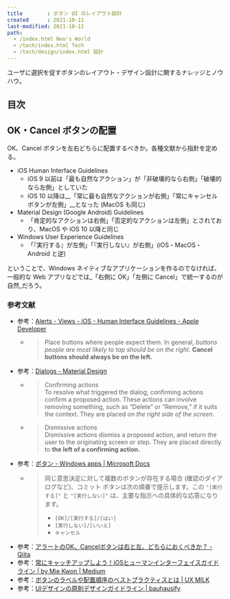 ```yaml
---
title        : ボタン UI のレイアウト設計
created      : 2021-10-11
last-modified: 2021-10-11
path:
  - /index.html Neo's World
  - /tech/index.html Tech
  - /tech/design/index.html 設計
---
```


ユーザに選択を促すボタンのレイアウト・デザイン設計に関するナレッジとノウハウ。


## 目次


## OK・Cancel ボタンの配置

OK、Cancel ボタンを左右どちらに配置するべきか。各種文献から指針を定める。

- iOS Human Interface Guidelines
  - iOS 9 以前は「最も自然なアクション」が「非破壊的なら右側」「破壊的なら左側」としていた
  - iOS 10 以降は__「常に最も自然なアクションが右側」「常にキャンセルボタンが左側」__となった (MacOS も同じ)
- Material Design (Google Android) Guidelines
  - 「肯定的なアクションは右側」「否定的なアクションは左側」とされており、MacOS や iOS 10 以降と同じ
- Windows User Experience Guidelines
  - 「『実行する』が左側」「『実行しない』が右側」(iOS・MacOS・Android と逆)

ということで、Windows ネイティブなアプリケーションを作るのでなければ、一般的な Web アプリなどでは_「右側に OK」「左側に Cancel」で統一するのが自然_だろう。

### 参考文献

- 参考：[Alerts - Views - iOS - Human Interface Guidelines - Apple Developer](https://developer.apple.com/design/human-interface-guidelines/ios/views/alerts/)
  - > Place buttons where people expect them. In general, _buttons people are most likely to tap should be on the right_. __Cancel buttons should always be on the left.__
- 参考：[Dialogs - Material Design](https://material.io/components/dialogs)
  - > Confirming actions  
    > To resolve what triggered the dialog, confirming actions confirm a proposed action. These actions can involve removing something, such as “Delete” or “Remove,” if it suits the context. They are placed on _the right side of the screen._
  - > Dismissive actions  
    > Dismissive actions dismiss a proposed action, and return the user to the originating screen or step. They are placed directly to __the left of a confirming action.__
- 参考：[ボタン - Windows apps | Microsoft Docs](https://docs.microsoft.com/ja-jp/windows/apps/design/controls/buttons#recommendations)
  - > 同じ意思決定に対して複数のボタンが存在する場合 (確認のダイアログなど)、コミット ボタンは次の順番で提示します。この `"[実行する]"` と `"[実行しない]"` は、主要な指示への具体的な応答になります。
    > 
    > - `[OK]/[実行する]/[はい]`
    > - `[実行しない]/[いいえ]`
    > - `キャンセル`
- 参考：[アラートのOK、Cancelボタンは右と左、どちらにおくべきか？ - Qiita](https://qiita.com/eKushida/items/90c8cd861b65427e466b)
- 参考：[常にキャッチアップしよう！iOSヒューマンインターフェイスガイドライン | by Mie Kwon | Medium](https://medium.com/@kwonmie/%E5%B8%B8%E3%81%AB%E3%82%AD%E3%83%A3%E3%83%83%E3%83%81%E3%82%A2%E3%83%83%E3%83%97%E3%81%97%E3%82%88%E3%81%86-ios%E3%83%92%E3%83%A5%E3%83%BC%E3%83%9E%E3%83%B3%E3%82%A4%E3%83%B3%E3%82%BF%E3%83%BC%E3%83%95%E3%82%A7%E3%82%A4%E3%82%B9%E3%82%AC%E3%82%A4%E3%83%89%E3%83%A9%E3%82%A4%E3%83%B3-8e0671b6315c)
- 参考：[ボタンのラベルや配置順序のベストプラクティスとは | UX MILK](https://uxmilk.jp/56527)
- 参考：[UIデザインの原則デザインガイドライン | bauhausify](https://www.bauhausify.com/2019-07-10_UI%E3%83%87%E3%82%B6%E3%82%A4%E3%83%B3%E3%81%AE%E5%8E%9F%E5%89%87%E3%83%87%E3%82%B6%E3%82%A4%E3%83%B3%E3%82%AC%E3%82%A4%E3%83%89%E3%83%A9%E3%82%A4%E3%83%B3/)
